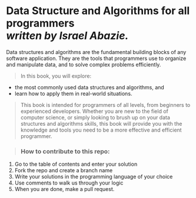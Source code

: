 <h1>Data Structure and Algorithms for all programmers<br/>
  <i>written by Israel Abazie.</i></h1>
<p>Data structures and algorithms are the fundamental building blocks of any software application. They are the tools that programmers use to organize and manipulate data, and to solve complex problems efficiently. 

>In this book, you will explore:
<ul>
  <li>the most commonly used data structures and algorithms, and</li> 
  <li>learn how to apply them in real-world situations.</li>
</ul>

>This book is intended for programmers of all levels, from beginners to experienced developers. Whether you are new to the field of computer science, or simply looking to brush up on your data structures and algorithms skills, this book will provide you with the knowledge and tools you need to be a more effective and efficient programmer.

><h3>How to contribute to this repo:</h3>
<ol>
  <li>Go to the table of contents and enter your solution</li>
  <li>Fork the repo and create a branch name</li>
  <li>Write your solutions in the programming language of your choice</li>
  <li>Use comments to walk us through your logic</li>
  <li>When you are done, make a pull request.</li>
</ol>
